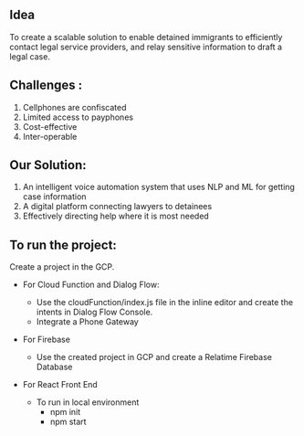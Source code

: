
## Idea
To create a scalable solution to enable detained immigrants to efficiently contact legal service providers, and relay sensitive information to draft a legal case. 

## Challenges :
1. Cellphones are confiscated
2. Limited access to payphones
3. Cost-effective
4. Inter-operable

## Our Solution:
1. An intelligent voice automation system that uses NLP and ML for getting case information
2. A digital platform connecting lawyers to detainees
3. Effectively directing help where it is most needed

## To run the project:

Create a project in the GCP.

- For Cloud Function and Dialog Flow: 
  - Use the cloudFunction/index.js file in the inline editor and create the intents in Dialog Flow Console.
  - Integrate a Phone Gateway

- For Firebase 
  - Use the created project in GCP and create a Relatime Firebase Database
 
- For React Front End
  - To run in local environment
    - npm init
    - npm start
